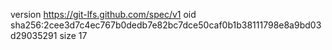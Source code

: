 version https://git-lfs.github.com/spec/v1
oid sha256:2cee3d7c4ec767b0dedb7e82bc7dce50caf0b1b38111798e8a9bd03d29035291
size 17
